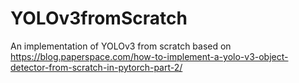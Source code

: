 # YOLOv3fromScratch

An implementation of YOLOv3 from scratch based on
https://blog.paperspace.com/how-to-implement-a-yolo-v3-object-detector-from-scratch-in-pytorch-part-2/
